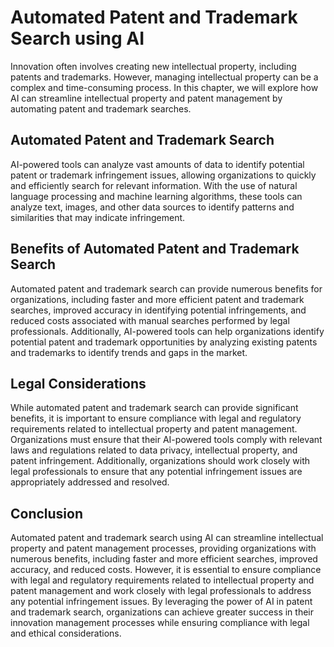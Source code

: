 Automated Patent and Trademark Search using AI
===========================================================================================================================

Innovation often involves creating new intellectual property, including patents and trademarks. However, managing intellectual property can be a complex and time-consuming process. In this chapter, we will explore how AI can streamline intellectual property and patent management by automating patent and trademark searches.

Automated Patent and Trademark Search
-------------------------------------

AI-powered tools can analyze vast amounts of data to identify potential patent or trademark infringement issues, allowing organizations to quickly and efficiently search for relevant information. With the use of natural language processing and machine learning algorithms, these tools can analyze text, images, and other data sources to identify patterns and similarities that may indicate infringement.

Benefits of Automated Patent and Trademark Search
-------------------------------------------------

Automated patent and trademark search can provide numerous benefits for organizations, including faster and more efficient patent and trademark searches, improved accuracy in identifying potential infringements, and reduced costs associated with manual searches performed by legal professionals. Additionally, AI-powered tools can help organizations identify potential patent and trademark opportunities by analyzing existing patents and trademarks to identify trends and gaps in the market.

Legal Considerations
--------------------

While automated patent and trademark search can provide significant benefits, it is important to ensure compliance with legal and regulatory requirements related to intellectual property and patent management. Organizations must ensure that their AI-powered tools comply with relevant laws and regulations related to data privacy, intellectual property, and patent infringement. Additionally, organizations should work closely with legal professionals to ensure that any potential infringement issues are appropriately addressed and resolved.

Conclusion
----------

Automated patent and trademark search using AI can streamline intellectual property and patent management processes, providing organizations with numerous benefits, including faster and more efficient searches, improved accuracy, and reduced costs. However, it is essential to ensure compliance with legal and regulatory requirements related to intellectual property and patent management and work closely with legal professionals to address any potential infringement issues. By leveraging the power of AI in patent and trademark search, organizations can achieve greater success in their innovation management processes while ensuring compliance with legal and ethical considerations.
